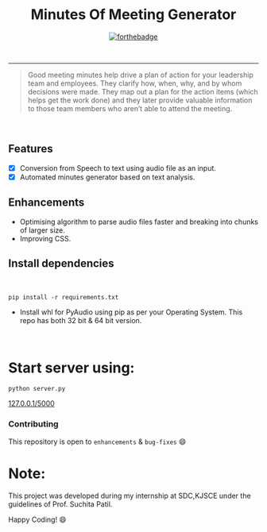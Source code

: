 <div align="center">
  
 # Minutes Of Meeting Generator
 
 [![forthebadge](https://forthebadge.com/images/badges/made-with-python.svg)](https://www.python.org/)
 
 <br>
 
</div>

---------------
>Good meeting minutes help drive a plan of action for your leadership team and employees. They clarify how, when, why, and by whom decisions were made. They map out a plan for the action items (which helps get the work done) and they later provide valuable information to those team members who aren’t able to attend the meeting.

<br>

## Features 
- [x] Conversion from Speech to text using audio file as an input.
- [x] Automated minutes generator based on text analysis.

## Enhancements 
- Optimising algorithm to parse audio files faster and breaking into chunks of larger size.
- Improving CSS.




## Install dependencies

<br>

``` pip install -r requirements.txt ```
<ul>
<li>Install whl for PyAudio using pip as per your Operating System. This repo has both 32 bit & 64 bit version.
</ul>

<br>

# Start server using:



``` python server.py ```

<a href="127.0.0.1/5000">127.0.0.1/5000</a>

### Contributing
This repository is open to `enhancements` & `bug-fixes` :smile:

# Note:
This project was developed during my internship at SDC,KJSCE under the guidelines of  Prof. Suchita Patil.

Happy Coding! :smile:





